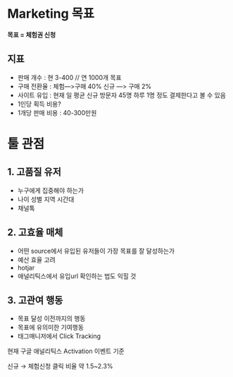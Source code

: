 # Marketing 목표

**목표 = 체험권 신청**

## 지표

- 판매 개수 : 현 3-400 // 연 1000개 목표
- 구매 전환율 : 체험—>구매 40% 신규 —> 구매 2%
- 사이트 유입 : 현재 일 평균 신규 방문자 45명 하루 1명 정도 결제한다고 볼 수 있음
- 1인당 획득 비용?
- 1개당 판매 비용 : 40-300만원

# 툴 관점

## 1. 고품질 유저

- 누구에게 집중해야 하는가
- 나이 성별 지역 시간대
- 채널톡

## 2. 고효율 매체

- 어떤 source에서 유입된 유저들이 가장 목표를 잘 달성하는가
- 예산 효율 고려
- hotjar
- 애널리틱스에서 유입url 확인하는 법도 익힐 것

## 3. 고관여 행동

- 목표 달성 이전까지의 행동
- 목표에 유의미한 기여행동
- 태그매니저에서 Click Tracking

현재 구글 애널리틱스 Activation 이벤트 기준

신규 → 체험신청 클릭 비율 약 1.5~2.3%